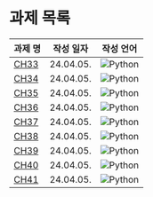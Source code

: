 # 과제 목록


| 과제 명 | 작성 일자  | 작성 언어  | 
| --- | --- | --- |
| [CH33](https://github.com/JoonHoSeong/OZ_Backend_School/blob/main/Python/homework/Ch33_%EA%B0%9C%EB%85%90%ED%99%95%EC%9D%B8%EB%AC%B8%EC%A0%9C%ED%92%80%EA%B8%B0.ipynb) | 24.04.05. | ![Python](https://img.shields.io/badge/python-3670A0?style=for-the-badge&logo=python&logoColor=ffdd54) |
| [CH34](https://github.com/JoonHoSeong/OZ_Backend_School/blob/main/Python/homework/Ch34_%EA%B0%9C%EB%85%90%ED%99%95%EC%9D%B8%EB%AC%B8%EC%A0%9C%ED%92%80%EA%B8%B0.ipynb) | 24.04.05. | ![Python](https://img.shields.io/badge/python-3670A0?style=for-the-badge&logo=python&logoColor=ffdd54) |
| [CH35](https://github.com/JoonHoSeong/OZ_Backend_School/blob/main/Python/homework/Ch35_%EA%B0%9C%EB%85%90%ED%99%95%EC%9D%B8%EB%AC%B8%EC%A0%9C%ED%92%80%EA%B8%B0.ipynb) | 24.04.05. | ![Python](https://img.shields.io/badge/python-3670A0?style=for-the-badge&logo=python&logoColor=ffdd54) |
| [CH36](https://github.com/JoonHoSeong/OZ_Backend_School/blob/main/Python/homework/Ch36_%EA%B0%9C%EB%85%90%ED%99%95%EC%9D%B8%EB%AC%B8%EC%A0%9C%ED%92%80%EA%B8%B0.ipynb) | 24.04.05. | ![Python](https://img.shields.io/badge/python-3670A0?style=for-the-badge&logo=python&logoColor=ffdd54) |
| [CH37](https://github.com/JoonHoSeong/OZ_Backend_School/blob/main/Python/homework/Ch37_%EA%B0%9C%EB%85%90%ED%99%95%EC%9D%B8%EB%AC%B8%EC%A0%9C%ED%92%80%EA%B8%B0.ipynb) | 24.04.05. | ![Python](https://img.shields.io/badge/python-3670A0?style=for-the-badge&logo=python&logoColor=ffdd54) |
| [CH38](https://github.com/JoonHoSeong/OZ_Backend_School/blob/main/Python/homework/Ch38_%EA%B0%9C%EB%85%90%ED%99%95%EC%9D%B8%EB%AC%B8%EC%A0%9C%ED%92%80%EA%B8%B0.ipynb) | 24.04.05. | ![Python](https://img.shields.io/badge/python-3670A0?style=for-the-badge&logo=python&logoColor=ffdd54) |
| [CH39](https://github.com/JoonHoSeong/OZ_Backend_School/blob/main/Python/homework/Ch39_%EA%B0%9C%EB%85%90%ED%99%95%EC%9D%B8%EB%AC%B8%EC%A0%9C%ED%92%80%EA%B8%B0.ipynb) | 24.04.05. | ![Python](https://img.shields.io/badge/python-3670A0?style=for-the-badge&logo=python&logoColor=ffdd54) |
| [CH40](https://github.com/JoonHoSeong/OZ_Backend_School/blob/main/Python/homework/Ch40_%EA%B0%9C%EB%85%90%ED%99%95%EC%9D%B8%EB%AC%B8%EC%A0%9C%ED%92%80%EA%B8%B0.ipynb) | 24.04.05. | ![Python](https://img.shields.io/badge/python-3670A0?style=for-the-badge&logo=python&logoColor=ffdd54) |
| [CH41](https://github.com/JoonHoSeong/OZ_Backend_School/blob/main/Python/homework/Ch41_%EA%B0%9C%EB%85%90%ED%99%95%EC%9D%B8%EB%AC%B8%EC%A0%9C%ED%92%80%EA%B8%B0.ipynb) | 24.04.05. | ![Python](https://img.shields.io/badge/python-3670A0?style=for-the-badge&logo=python&logoColor=ffdd54) |